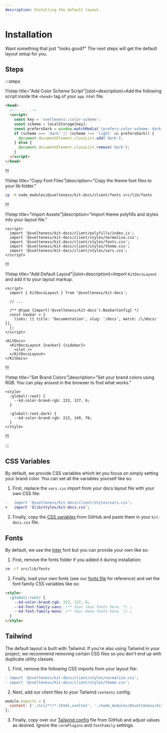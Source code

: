 ```yaml
---
description: Installing the default layout.
---
```


# Installation

Want something that just "looks good?" The next steps will get the default layout setup for you.

## Steps

:::steps

!!!step title="Add Color Scheme Script"|(slot=description)=Add the following script inside the `<head>` tag of your `app.html` file.

```html title=src/app.html|copyHighlight{3-12}
<head>
  <!-- ... -->
  <script>
    const key = 'svelteness::color-scheme';
    const scheme = localStorage[key];
    const prefersDark = window.matchMedia('(prefers-color-scheme: dark)').matches;
    if (scheme === 'dark' || (scheme !== 'light' && prefersDark)) {
      document.documentElement.classList.add('dark');
    } else {
      document.documentElement.classList.remove('dark');
    }
  </script>
</head>
```

!!!

!!!step title="Copy Font Files"|description="Copy the theme font files to your lib folder."

```bash copy
cp -R node_modules/@svelteness/kit-docs/client/fonts src/lib/fonts
```

!!!

!!!step title="Import Assets"|description="Import theme polyfills and styles into your layout file."

```svelte title=routes/docs/__layout.svelte|copyHighlight{2-6}
<script>
  import '@svelteness/kit-docs/client/polyfills/index.js';
  import '@svelteness/kit-docs/client/styles/normalize.css';
  import '@svelteness/kit-docs/client/styles/fonts.css';
  import '@svelteness/kit-docs/client/styles/theme.css';
  import '@svelteness/kit-docs/client/styles/vars.css';
</script>
```

!!!

!!!step title="Add Default Layout"|(slot=description)=Import `KitDocsLayout` and add it to your layout markup.

```svelte title=routes/docs/__layout.svelte|copySteps{2,6-9,13-15}
<script>
  import { KitDocsLayout } from '@svelteness/kit-docs';

  // ...

  /** @type {import('@svelteness/kit-docs').NavbarConfig} */
  const navbar = {
    links: [{ title: 'Documentation', slug: '/docs', match: /\/docs/ }],
  };
</script>

<KitDocs>
  <KitDocsLayout {navbar} {sidebar}>
    <slot />
  </KitDocsLayout>
</KitDocs>
```

!!!

!!!step title="Set Brand Colors"|description="Set your brand colors using RGB. You can play around in the browser to find what works."

```svelte title=routes/docs/__layout.svelte|copy
<style>
  :global(:root) {
    --kd-color-brand-rgb: 233, 127, 6;
  }

  :global(:root.dark) {
    --kd-color-brand-rgb: 213, 149, 76;
  }
</style>
```

!!!

:::

## CSS Variables

By default, we provide CSS variables which let you focus on simply setting your brand color.
You can set all the variables yourself like so:

1. First, replace the `vars.css` import from your docs layout file with your own CSS file:

```diff title=routes/docs/__layout.svelte
-   import '@svelteness/kit-docs/client/styles/vars.css';
+   import '$lib/styles/kit-docs.css';
```

2. Finally, copy the [CSS variables](https://github.com/svelteness/kit-docs/blob/main/kit-docs/src/lib/styles/vars.css)
   from GitHub and paste them in your `kit-docs.css` file.

## Fonts

By default, we use the [Inter](https://fonts.google.com/specimen/Inter) font but you can provide
your own like so:

1. First, remove the fonts folder if you added it during installation:

```bash copy
rm -rf src/lib/fonts
```

2. Finally, load your own fonts (see our [fonts file](https://github.com/svelteness/kit-docs/blob/main/kit-docs/src/lib/styles/fonts.css)
   for reference) and set the font family CSS variables like so:

```html
<style>
  :global(:root) {
    --kd-color-brand-rgb: 233, 127, 6;
    --kd-font-family-sans: /** Your sans fonts here. */ ;
    --kd-font-family-mono: /** Your mono fonts here. */ ;
  }
</style>
```

## Tailwind

The default layout is built with Tailwind. If you're also using Tailwind in your project, we
recommend removing certain CSS files so you don't end up with duplicate utility classes.

1. First, remove the following CSS imports from your layout file:

```diff title=routes/docs/__layout.svelte
- import '@svelteness/kit-docs/client/styles/normalize.css';
- import '@svelteness/kit-docs/client/styles/theme.css';
```

2. Next, add our client files to your Tailwind `contents` config:

```js title=tailwind.config.cjs|copyHighlight{2}
module.exports = {
  content: ['./src/**/*.{html,svelte}', './node_modules/@svelteness/kit-docs/client/**/*.svelte'],
};
```

3. Finally, copy over our [Tailwind config](https://github.com/svelteness/kit-docs/blob/main/kit-docs/tailwind.config.cjs)
   file from GitHub and adjust values as desired. Ignore the `corePlugins` and `fontFamily` settings.
